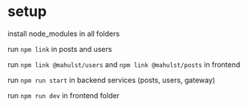 # setup
install node_modules in all folders

run `npm link` in posts and users

run `npm link @mahulst/users` and `npm link @mahulst/posts` in frontend

run `npm run start` in backend services (posts, users, gateway)

run `npm run dev` in frontend folder
